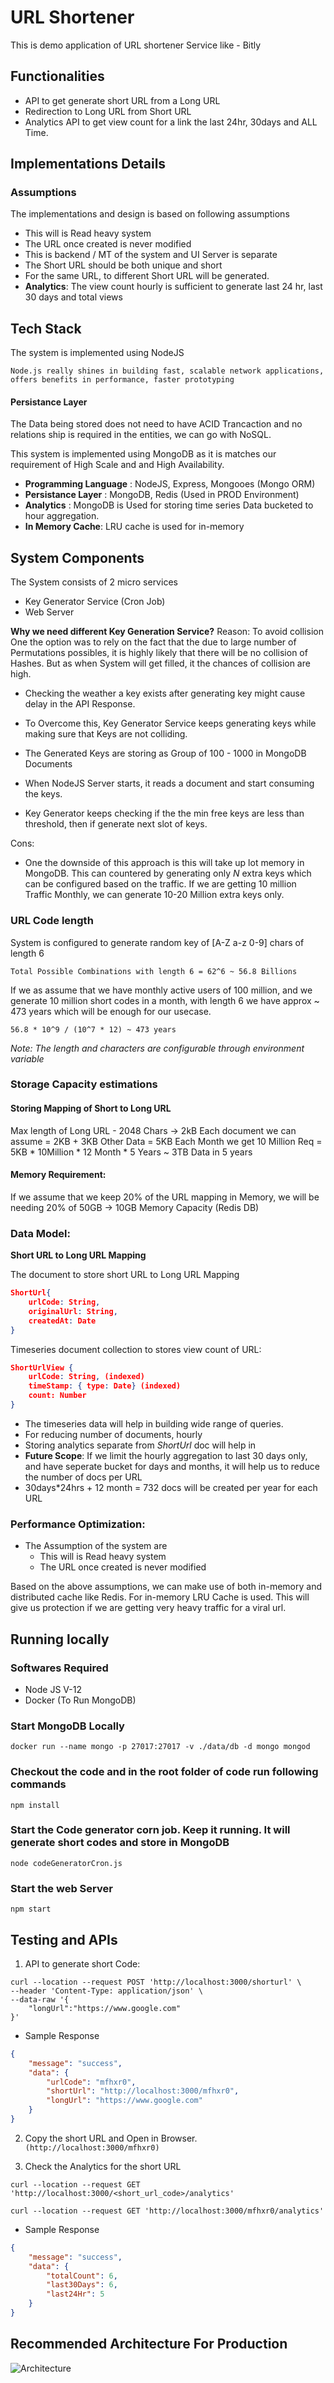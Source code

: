 # URL Shortener

This is demo application of URL shortener Service like - Bitly

## Functionalities

-   API to get generate short URL from a Long URL
-   Redirection to Long URL from Short URL
-   Analytics API to get view count for a link the last 24hr, 30days and ALL Time.

## Implementations Details

### Assumptions

The implementations and design is based on following assumptions

-   This will is Read heavy system
-   The URL once created is never modified
-   This is backend / MT of the system and UI Server is separate
-   The Short URL should be both unique and short
-   For the same URL, to different Short URL will be generated.
-   **Analytics**: The view count hourly is sufficient to generate last 24 hr, last 30 days and total views
 
## Tech Stack

The system is implemented using NodeJS

`Node.js really shines in building fast, scalable network applications, offers benefits in performance, faster prototyping`

#### Persistance Layer
The Data being stored does not need to have ACID Trancaction and no relations ship is required in the entities, we can go with NoSQL. 

This system is implemented using MongoDB as it is matches our requirement of High Scale and and High Availability. 

-   **Programming Language** : NodeJS, Express, Mongooes (Mongo ORM)
-   **Persistance Layer** : MongoDB, Redis (Used in PROD Environment)
-   **Analytics** : MongoDB is Used for storing time series Data bucketed to hour aggregation.
-   **In Memory Cache**: LRU cache is used for in-memory

## System Components
The System consists of 2 micro services
- Key Generator Service (Cron Job)
- Web Server 

**Why we need different Key Generation Service?**
Reason: To avoid collision One the option was to rely on the fact that the due to large number of Permutations possibles, it is highly likely that there will be no collision of Hashes. But as when System will get filled, it the chances of collision are high.
- Checking the weather a key exists after generating key might cause delay in the API Response. 

- To Overcome this, Key Generator Service keeps generating keys while making sure that Keys are not colliding.
- The Generated Keys are storing as Group of 100 - 1000 in MongoDB Documents
- When NodeJS Server starts, it reads a document and start consuming the keys. 
- Key Generator keeps checking if the the min free keys are less than threshold, then if generate next slot of keys.

Cons:
- One the downside of this approach is this will take up lot memory in MongoDB. This can countered by generating only _N_ extra keys which can be configured based on the traffic. If we are getting 10 million Traffic Monthly, we can generate 10-20 Million extra keys only.


### URL Code length

System is configured to generate random key of [A-Z a-z 0-9] chars of length 6

`Total Possible Combinations with length 6 = 62^6 ~ 56.8 Billions`

If we as assume that we have monthly active users of 100 million, and we generate 10 million short codes in a month, with length 6 we have approx ~ 473 years which will be enough for our usecase.

`56.8 * 10^9 / (10^7 * 12) ~ 473 years`

_Note: The length and characters are configurable through environment variable_

### Storage Capacity estimations

#### **Storing Mapping of Short to Long URL**
Max length of Long URL - 2048 Chars -> 2kB
Each document we can assume = 2KB + 3KB Other Data = 5KB
Each Month we get 10 Million Req = 5KB * 10Million * 12 Month * 5 Years ~ 3TB Data in 5 years

#### **Memory Requirement:**
If we assume that we keep 20% of the URL mapping in Memory, we will be needing
20% of 50GB -> 10GB Memory Capacity (Redis DB)

### Data Model:
**Short URL to Long URL Mapping**

The document to store short URL to Long URL Mapping
```JSON
ShortUrl{
    urlCode: String,
    originalUrl: String,
    createdAt: Date
}
```
Timeseries document collection to stores view count of URL:
```JSON
ShortUrlView {
    urlCode: String, (indexed)
    timeStamp: { type: Date} (indexed)
    count: Number
}
```
- The timeseries data will help in building wide range of queries.
- For reducing number of documents, hourly 
- Storing analytics separate from _ShortUrl_ doc will help in
- **Future Scope**: If we limit the hourly aggregation to last 30 days only, and have seperate bucket for days and months, it will help us to reduce the number of docs per URL
- 30days*24hrs + 12 month = 732 docs will be created per year for each URL


### Performance Optimization:

-   The Assumption of the system are
    -   This will is Read heavy system
    -   The URL once created is never modified

Based on the above assumptions, we can make use of both in-memory and distributed cache like Redis. For in-memory LRU Cache is used. This will give us protection if we are getting very heavy traffic for a viral url.


## Running locally

### Softwares Required

-   Node JS V-12
-   Docker (To Run MongoDB)

### Start MongoDB Locally

```console
docker run --name mongo -p 27017:27017 -v ./data/db -d mongo mongod
```

### Checkout the code and in the root folder of code run following commands

```console
npm install
```

### Start the Code generator corn job. Keep it running. It will generate short codes and store in MongoDB

```console
node codeGeneratorCron.js
```

### Start the web Server

```console
npm start
```

## Testing and APIs

1. API to generate short Code:

```console
curl --location --request POST 'http://localhost:3000/shorturl' \
--header 'Content-Type: application/json' \
--data-raw '{
    "longUrl":"https://www.google.com"
}'
```

-   Sample Response

```json
{
	"message": "success",
	"data": {
		"urlCode": "mfhxr0",
		"shortUrl": "http://localhost:3000/mfhxr0",
		"longUrl": "https://www.google.com"
	}
}
```

2. Copy the short URL and Open in Browser. `(http://localhost:3000/mfhxr0)`

3. Check the Analytics for the short URL

```console
curl --location --request GET 'http://localhost:3000/<short_url_code>/analytics'

curl --location --request GET 'http://localhost:3000/mfhxr0/analytics'
```

-   Sample Response

```JSON
{
    "message": "success",
    "data": {
        "totalCount": 6,
        "last30Days": 6,
        "last24Hr": 5
    }
}
```

## Recommended Architecture For Production
![Architecture](https://i.ibb.co/GQwDsXC/Untitled-Diagram.png)
